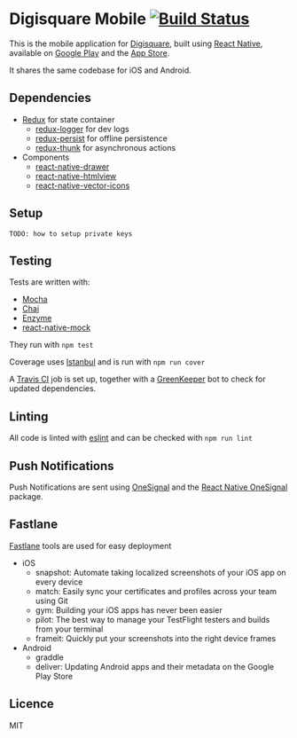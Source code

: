 # Digisquare Mobile [![Build Status](https://travis-ci.org/digisquare/mobile.svg?branch=master)](https://travis-ci.org/digisquare/mobile)

This is the mobile application for [Digisquare](https://digisquare.net), built using [React Native](https://facebook.github.io/react-native/), available on [Google Play](https://play.google.com/store/apps/details?id=net.digisquare.app) and the [App Store](https://itunes.apple.com/us/app/digisquare/id1129249292).

It shares the same codebase for iOS and Android.

## Dependencies

  - [Redux](https://github.com/reactjs/redux) for state container
  	- [redux-logger](https://github.com/evgenyrodionov/redux-logger) for dev logs
  	- [redux-persist](https://github.com/rt2zz/redux-persist) for offline persistence
  	- [redux-thunk](https://github.com/gaearon/redux-thunk) for asynchronous actions
  - Components
    - [react-native-drawer](https://github.com/root-two/react-native-drawer)
    - [react-native-htmlview](https://github.com/jsdf/react-native-htmlview)
    - [react-native-vector-icons](https://github.com/oblador/react-native-vector-icons)

## Setup

`TODO: how to setup private keys`

## Testing

Tests are written with:

  - [Mocha](https://github.com/mochajs/mocha)
  - [Chai](https://github.com/chaijs/chai)
  - [Enzyme](https://github.com/airbnb/enzyme/)
  - [react-native-mock](https://github.com/lelandrichardson/react-native-mock)
  
They run with `npm test`
  
Coverage uses [Istanbul](https://github.com/gotwarlost/istanbul) and is run with `npm run cover`

A [Travis CI](https://travis-ci.org/digisquare/mobile) job is set up, together with a [GreenKeeper](https://github.com/greenkeeperio/greenkeeper) bot to check for updated dependencies.

## Linting

All code is linted with [eslint](https://github.com/eslint/eslint) and can be checked with `npm run lint`

## Push Notifications

Push Notifications are sent using [OneSignal](https://onesignal.com/) and the [React Native OneSignal](https://github.com/geektimecoil/react-native-onesignal) package.

## Fastlane

[Fastlane](https://github.com/fastlane/fastlane) tools are used for easy deployment

  - iOS
	- snapshot: Automate taking localized screenshots of your iOS app on every device
	- match: Easily sync your certificates and profiles across your team using Git
	- gym: Building your iOS apps has never been easier
	- pilot: The best way to manage your TestFlight testers and builds from your terminal
	- frameit: Quickly put your screenshots into the right device frames
  - Android
	- graddle
	- deliver: Updating Android apps and their metadata on the Google Play Store
  
	
## Licence

MIT
